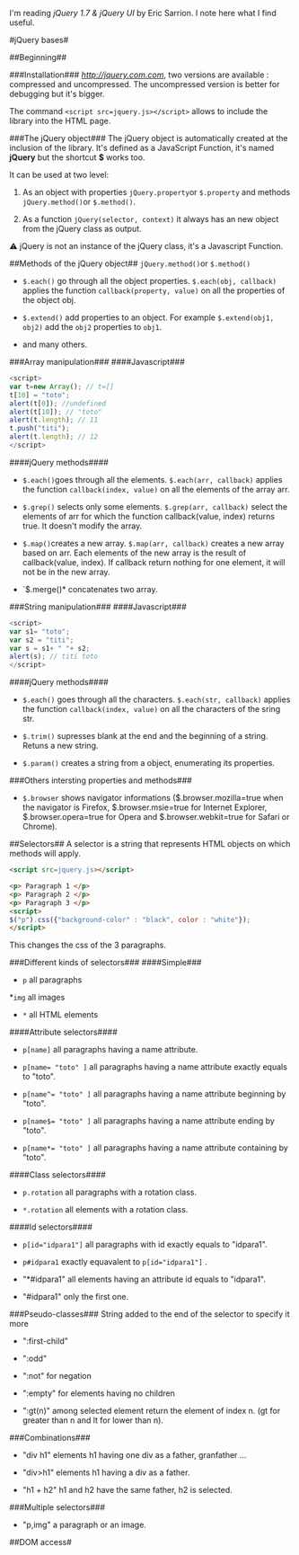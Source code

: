 I'm reading *jQuery 1.7 & jQuery UI* by Eric Sarrion. I note here what I find useful.

#jQuery bases#


##Beginning##

###Installation###
*http://jquery.com.com*, two versions are available : compressed and uncompressed.
The uncompressed version is better for debugging but it's bigger.

The command
`<script src=jquery.js></script>`
allows to include the library into the HTML page.

###The jQuery object###
The jQuery object is automatically created at the inclusion of the library.
It's defined as a JavaScript Function, it's named **jQuery** but the shortcut **$** works too.

It can be used at two level:

1. As an object with properties `jQuery.property`or `$.property` and methods `jQuery.method()`or `$.method()`.

2. As a function `jQuery(selector, context)` it always has an new object from the jQuery class as output.

:warning: jQuery is not an instance of the jQuery class, it's a Javascript Function.


##Methods of the jQuery object##
`jQuery.method()`or `$.method()`

* `$.each()` go through all the object properties. `$.each(obj, callback)` applies the function `callback(property, value)` on all the properties of the object obj.

* `$.extend()` add properties to an object. For example `$.extend(obj1, obj2)` add the `obj2` properties to `obj1`.

* and many others.

###Array manipulation###
####Javascript###
```javascript
<script>
var t=new Array(); // t=[] 
t[10] = "toto";
alert(t[0]); //undefined
alert(t[10]); // "toto"
alert(t.length); // 11
t.push("titi");
alert(t.length); // 12
</script>
```

####jQuery methods####
* `$.each()`goes through all the elements. `$.each(arr, callback)` applies the function `callback(index, value)` on all the elements of the array arr.

* `$.grep()` selects only some elements. `$.grep(arr, callback)` select the elements of arr for which the function callback(value, index) returns true. It doesn't modify the array.

* `$.map()`creates a new array. `$.map(arr, callback)` creates a new array based on arr. Each elements of the new array is the result of callback(value, index). If callback return nothing for one element, it will not be in the new array.

* `$.merge()* concatenates two array.

###String manipulation###
####Javascript###
```javascript
<script>
var s1= "toto";
var s2 = "titi";
var s = s1+ " "+ s2;
alert(s); // titi toto
</script>
```
####jQuery methods####
* `$.each()` goes through all the characters. `$.each(str, callback)` applies the function `callback(index, value)` on all the characters of the sring str.

* `$.trim()` supresses blank at the end and the beginning of a string. Retuns a new string.

* `$.param()` creates a string from a object, enumerating its properties.

###Others intersting properties and methods###
* `$.browser` shows navigator informations ($.browser.mozilla=true when the navigator is Firefox, $.browser.msie=true for Internet Explorer, $.browser.opera=true for Opera and $.browser.webkit=true for Safari or Chrome).


##Selectors##
A selector is a string that represents HTML objects on which methods will apply.
```html
<script src=jquery.js></script>

<p> Paragraph 1 </p>
<p> Paragraph 2 </p>
<p> Paragraph 3 </p>
<script>
$("p").css({"background-color" : "black", color : "white"});
</script>
```
This changes the css of the 3 paragraphs.

###Different kinds of selectors###
####Simple###
* `p` all paragraphs

*`img` all images

* `*` all HTML elements

####Attribute selectors####

* `p[name]` all paragraphs having a name attribute.

* `p[name= "toto" ]` all paragraphs having a name attribute exactly equals to "toto".

* `p[name^= "toto" ]` all paragraphs having a name attribute beginning by "toto".

* `p[name$= "toto" ]` all paragraphs having a name attribute ending by "toto".

* `p[name*= "toto" ]` all paragraphs having a name attribute containing by "toto".

####Class selectors####

* `p.rotation` all paragraphs with a rotation class.

* `*.rotation` all elements with a rotation class.

####Id selectors####
* `p[id="idpara1"]` all paragraphs with id exactly equals to "idpara1".

* `p#idpara1` exactly equavalent to `p[id="idpara1"]` .

* "*#idpara1" all elements having an attribute id equals to "idpara1".

* "#idpara1" only the first one.

###Pseudo-classes###
String added to the end of the selector to specify it more

* ":first-child"

* ":odd"

* ":not" for negation

* ":empty" for elements having no children

* ":gt(n)" among selected element return the element of index n. (gt for greater than n and lt for lower than n).

###Combinations###

* "div h1" elements h1 having one div as a father, granfather ...

* "div>h1" elements h1 having a div as a father.

* "h1 + h2" h1 and h2 have the same father, h2 is selected.

###Multiple selectors###

* "p,img" a paragraph or an image.

##DOM access#




